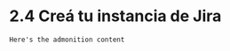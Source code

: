 # 2.4 Creá tu instancia de Jira

```{admonition} Here's your admonition
Here's the admonition content
```